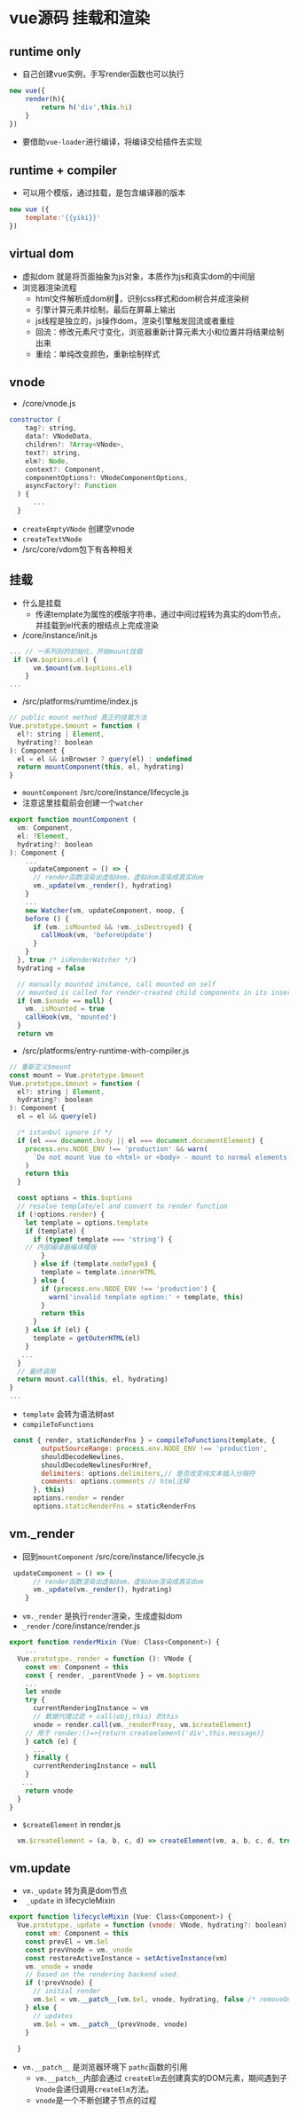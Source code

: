 # vue源码 挂载和渲染

## runtime only
- 自己创建vue实例，手写render函数也可以执行
``` js
new vue({
    render(h){
        return h('div',this.hi)
    }
})
```
- 要借助`vue-loader`进行编译，将编译交给插件去实现
## runtime + compiler
- 可以用个模版，通过挂载，是包含编译器的版本
``` js
new vue ({
    template:'{{yiki}}'
})
```
## virtual dom 
- 虚拟dom 就是将页面抽象为js对象，本质作为js和真实dom的中间层
- 浏览器渲染流程
    - html文件解析成dom树🌲，识别css样式和dom树合并成渲染树
    - 引擎计算元素并绘制，最后在屏幕上输出
    - js线程是独立的，js操作dom，渲染引擎触发回流或者重绘
    - 回流：修改元素尺寸变化，浏览器重新计算元素大小和位置并将结果绘制出来
    - 重绘：单纯改变颜色，重新绘制样式
## vnode
- /core/vnode.js
``` js
constructor (
    tag?: string,
    data?: VNodeData,
    children?: ?Array<VNode>,
    text?: string,
    elm?: Node,
    context?: Component,
    componentOptions?: VNodeComponentOptions,
    asyncFactory?: Function
  ) {
      ...
  }
```
- `createEmptyVNode` 创建空vnode
- `createTextVNode` 
- /src/core/vdom包下有各种相关

## 挂载
- 什么是挂载
    - 传递template为属性的模版字符串，通过中间过程转为真实的dom节点，并挂载到el代表的根结点上完成渲染
- /core/instance/init.js
``` js
... // 一系列别的初始化，开始mount挂载
 if (vm.$options.el) {
      vm.$mount(vm.$options.el)
    }
...
```
- /src/platforms/rumtime/index.js
``` js
// public mount method 真正的挂载方法
Vue.prototype.$mount = function (
  el?: string | Element,
  hydrating?: boolean
): Component {
  el = el && inBrowser ? query(el) : undefined
  return mountComponent(this, el, hydrating)
}
```
- `mountComponent` /src/core/instance/lifecycle.js
- 注意这里挂载前会创建一个`watcher`
``` js
export function mountComponent (
  vm: Component,
  el: ?Element,
  hydrating?: boolean
): Component {
    ...
     updateComponent = () => {
      // render函数渲染出虚拟dom，虚拟dom渲染成真实dom
      vm._update(vm._render(), hydrating)
    }
    ...
    new Watcher(vm, updateComponent, noop, {
    before () {
      if (vm._isMounted && !vm._isDestroyed) {
        callHook(vm, 'beforeUpdate')
      }
    }
  }, true /* isRenderWatcher */)
  hydrating = false

  // manually mounted instance, call mounted on self
  // mounted is called for render-created child components in its inserted hook
  if (vm.$vnode == null) {
    vm._isMounted = true
    callHook(vm, 'mounted')
  }
  return vm
```
- /src/platforms/entry-runtime-with-compiler.js
``` js
// 重新定义$mount
const mount = Vue.prototype.$mount
Vue.prototype.$mount = function (
  el?: string | Element,
  hydrating?: boolean
): Component {
  el = el && query(el)

  /* istanbul ignore if */
  if (el === document.body || el === document.documentElement) {
    process.env.NODE_ENV !== 'production' && warn(
      `Do not mount Vue to <html> or <body> - mount to normal elements instead.`
    )
    return this
  }

  const options = this.$options
  // resolve template/el and convert to render function
  if (!options.render) {
    let template = options.template
    if (template) {
      if (typeof template === 'string') {
    // 内部编译器编译模版
        }
      } else if (template.nodeType) {
        template = template.innerHTML
      } else {
        if (process.env.NODE_ENV !== 'production') {
          warn('invalid template option:' + template, this)
        }
        return this
      }
    } else if (el) {
      template = getOuterHTML(el)
    }
   ...
  }
  // 最终调用
  return mount.call(this, el, hydrating)
}
...
```
- `template` 会转为语法树ast
- `compileToFunctions`
``` js
 const { render, staticRenderFns } = compileToFunctions(template, {
        outputSourceRange: process.env.NODE_ENV !== 'production',
        shouldDecodeNewlines,
        shouldDecodeNewlinesForHref,
        delimiters: options.delimiters,// 是否改变纯文本插入分隔符
        comments: options.comments // html注释
      }, this)
      options.render = render
      options.staticRenderFns = staticRenderFns
```
## vm._render
- 回到`mountComponent` /src/core/instance/lifecycle.js
``` js
 updateComponent = () => {
      // render函数渲染出虚拟dom，虚拟dom渲染成真实dom
      vm._update(vm._render(), hydrating)
    }
```
- `vm._render` 是执行`render`渲染，生成虚拟dom
- `_render` /core/instance/render.js
``` js
export function renderMixin (Vue: Class<Component>) {
    ...
  Vue.prototype._render = function (): VNode {
    const vm: Component = this
    const { render, _parentVnode } = vm.$options
    ...
    let vnode
    try {
      currentRenderingInstance = vm
      // 数据代理过滤 + call(obj,this) 的this
      vnode = render.call(vm._renderProxy, vm.$createElement)
    // 用于 render:()=>{return createelement('div',this.message)}
    } catch (e) {
      ...
    } finally {
      currentRenderingInstance = null
    }
   ...
    return vnode
  }
}
```
- `$createElement` in render.js
``` js
  vm.$createElement = (a, b, c, d) => createElement(vm, a, b, c, d, true)
```
## vm.update
- `vm._update` 转为真是dom节点
- ` _update` in lifecycleMixin
``` js
export function lifecycleMixin (Vue: Class<Component>) {
  Vue.prototype._update = function (vnode: VNode, hydrating?: boolean) {
    const vm: Component = this
    const prevEl = vm.$el
    const prevVnode = vm._vnode
    const restoreActiveInstance = setActiveInstance(vm)
    vm._vnode = vnode
    // based on the rendering backend used.
    if (!prevVnode) {
      // initial render
      vm.$el = vm.__patch__(vm.$el, vnode, hydrating, false /* removeOnly */)
    } else {
      // updates
      vm.$el = vm.__patch__(prevVnode, vnode)
    }
    
  }
```
- `vm.__patch__` 是浏览器环境下 `pathc`函数的引用
    - `vm.__patch__`内部会通过 `createElm`去创建真实的DOM元素，期间遇到子`Vnode`会递归调用`createElm`方法。
    - `vnode`是一个不断创建子节点的过程

